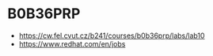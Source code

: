 # B0B36PRP

* https://cw.fel.cvut.cz/b241/courses/b0b36prp/labs/lab10
* https://www.redhat.com/en/jobs
